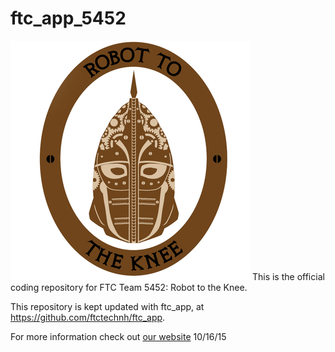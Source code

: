 # ftc_app_5452
![alt-text](5452logo.png "Team logo")
This is the official coding repository for FTC Team 5452: Robot to the Knee.

This repository is kept updated with ftc_app, at https://github.com/ftctechnh/ftc_app.

For more information check out [our website](ftc5452.weebly.com)
10/16/15

